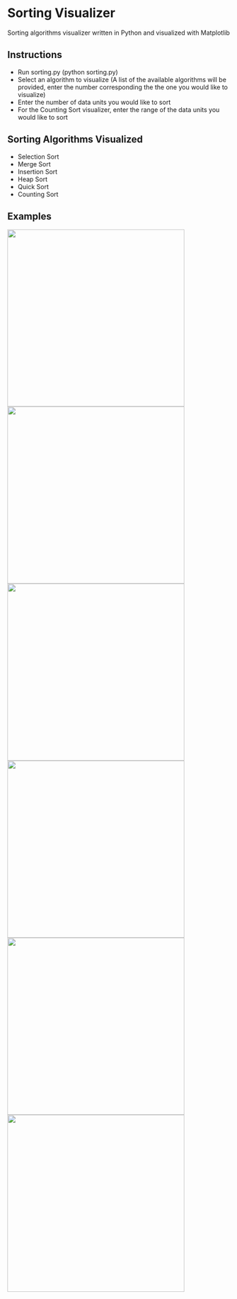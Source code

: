 # Sorting Visualizer
Sorting algorithms visualizer written in Python and visualized with Matplotlib

## Instructions
* Run sorting.py (python sorting.py)
* Select an algorithm to visualize (A list of the available algorithms will be provided, enter the number corresponding the the one you would like to visualize)
* Enter the number of data units you would like to sort 
* For the Counting Sort visualizer, enter the range of the data units you would like to sort

## Sorting Algorithms Visualized
* Selection Sort
* Merge Sort
* Insertion Sort
* Heap Sort
* Quick Sort
* Counting Sort

## Examples
<img src="gifs/SelectionSortGif.gif" width="400" height="400" /> <img src="gifs/MergeSortGif.gif" width="400" height="400" /> 
<img src="gifs/InsertionSortGif.gif" width="400" height="400" /> <img src="gifs/HeapSortGif.gif" width="400" height="400" />
<img src="gifs/QuickSortGif.gif" width="400" height="400" /> <img src="gifs/CountingSortGif.gif" width="400" height="400" />

